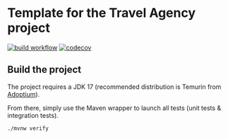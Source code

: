 # Template for the Travel Agency project

[![build workflow](https://github.com/aymane28/travel_agency/actions/workflows/build.yml/badge.svg)](https://github.com/aymane28/travel_agency/actions)
[![codecov](https://codecov.io/gh/aymane28/travel_agency/branch/main/graph/badge.svg?token=58Y2IGR04Y)](https://codecov.io/gh/aymane28/travel_agency)
## Build the project

The project requires a JDK 17 (recommended distribution is Temurin from [Adoptium](https://adoptium.net/)).

From there, simply use the Maven wrapper to launch all tests (unit tests & integration tests).

`./mvnw verify`
